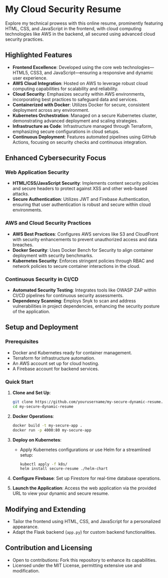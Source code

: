 # My Cloud Security Resume

Explore my technical prowess with this online resume, prominently featuring HTML, CSS, and JavaScript in the frontend, with cloud computing technologies like AWS in the backend, all secured using advanced cloud security practices.

## Highlighted Features

- **Frontend Excellence**: Developed using the core web technologies—HTML5, CSS3, and JavaScript—ensuring a responsive and dynamic user experience.
- **AWS Cloud Integration**: Hosted on AWS to leverage robust cloud computing capabilities for scalability and reliability.
- **Cloud Security**: Emphasizes security within AWS environments, incorporating best practices to safeguard data and services.
- **Containerized with Docker**: Utilizes Docker for secure, consistent deployment across any environment.
- **Kubernetes Orchestration**: Managed on a secure Kubernetes cluster, demonstrating advanced deployment and scaling strategies.
- **Infrastructure as Code**: Infrastructure managed through Terraform, emphasizing secure configurations in cloud setups.
- **Continuous Deployment**: Features automated pipelines using GitHub Actions, focusing on security checks and continuous integration.

## Enhanced Cybersecurity Focus

### Web Application Security

- **HTML/CSS/JavaScript Security**: Implements content security policies and secure headers to protect against XSS and other web-based attacks.
- **Secure Authentication**: Utilizes JWT and Firebase Authentication, ensuring that user authentication is robust and secure within cloud environments.

### AWS and Cloud Security Practices

- **AWS Best Practices**: Configures AWS services like S3 and CloudFront with security enhancements to prevent unauthorized access and data breaches.
- **Docker Security**: Uses Docker Bench for Security to align container deployment with security benchmarks.
- **Kubernetes Security**: Enforces stringent policies through RBAC and network policies to secure container interactions in the cloud.

### Continuous Security in CI/CD

- **Automated Security Testing**: Integrates tools like OWASP ZAP within CI/CD pipelines for continuous security assessments.
- **Dependency Scanning**: Employs Snyk to scan and address vulnerabilities in project dependencies, enhancing the security posture of the application.

## Setup and Deployment

### Prerequisites

- Docker and Kubernetes ready for container management.
- Terraform for infrastructure automation.
- An AWS account set up for cloud hosting.
- A Firebase account for backend services.

### Quick Start

1. **Clone and Set Up**:
    ```bash
    git clone https://github.com/yourusername/my-secure-dynamic-resume.git
    cd my-secure-dynamic-resume
    ```

2. **Docker Operations**:
    ```bash
    docker build -t my-secure-app .
    docker run -p 4000:80 my-secure-app
    ```

3. **Deploy on Kubernetes**:
    - Apply Kubernetes configurations or use Helm for a streamlined setup:
        ```bash
        kubectl apply -f k8s/
        helm install secure-resume ./helm-chart
        ```

4. **Configure Firebase**:
    Set up Firestore for real-time database operations.

5. **Launch the Application**:
    Access the web application via the provided URL to view your dynamic and secure resume.

## Modifying and Extending

- Tailor the frontend using HTML, CSS, and JavaScript for a personalized appearance.
- Adapt the Flask backend (`app.py`) for custom backend functionalities.

## Contribution and Licensing

- Open to contributions: Fork this repository to enhance its capabilities.
- Licensed under the MIT License, permitting extensive use and modification.



